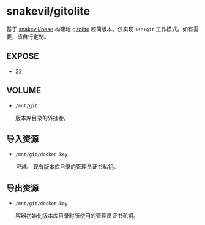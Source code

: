snakevil/gitolite
===

基于 [snakevil/base][base] 构建地 [gitolite][] 超简版本。仅实现 `ssh+git` 工作模式。如有需要，请自行定制。

[base]: https://github.com/snakevil/base
[gitolite]: http://gitolite.com

EXPOSE
---

* 22

VOLUME
---

* `/mnt/git`

    版本库目录的外挂卷。

导入资源
---

* `/mnt/git/docker.key`

    *可选。* 现有版本库目录的管理员证书私钥。


导出资源
---

* `/mnt/git/docker.key`

    容器初始化版本库目录时所使用的管理员证书私钥。
